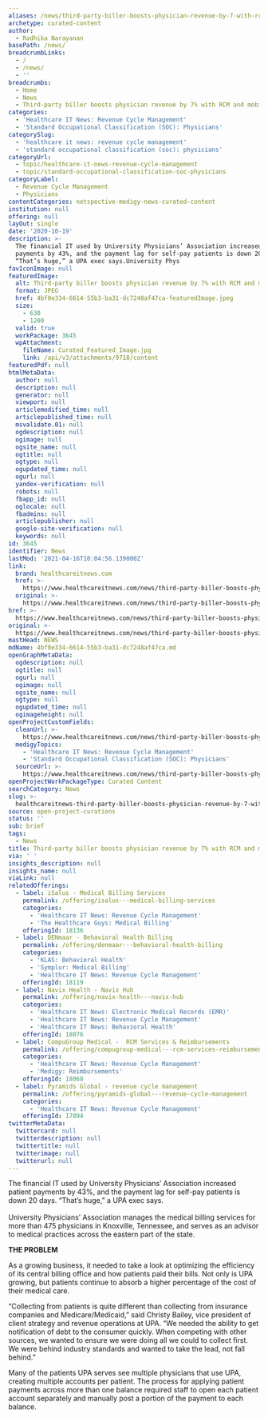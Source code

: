 ```yaml
---
aliases: /news/third-party-biller-boosts-physician-revenue-by-7-with-rcm-and-mobile-pay
archetype: curated-content
author:
  - Radhika Narayanan
basePath: /news/
breadcrumbLinks:
  - /
  - /news/
  - ''
breadcrumbs:
  - Home
  - News
  - Third-party biller boosts physician revenue by 7% with RCM and mobile pay
categories:
  - 'Healthcare IT News: Revenue Cycle Management'
  - 'Standard Occupational Classification (SOC): Physicians'
categorySlug:
  - 'healthcare it news: revenue cycle management'
  - 'standard occupational classification (soc): physicians'
categoryUrl:
  - topic/healthcare-it-news-revenue-cycle-management
  - topic/standard-occupational-classification-soc-physicians
categoryLabel:
  - Revenue Cycle Management
  - Physicians
contentCategories: netspective-medigy-news-curated-content
institution: null
offering: null
layOut: single
date: '2020-10-19'
description: >-
  The financial IT used by University Physicians’ Association increased patient
  payments by 43%, and the payment lag for self-pay patients is down 20 days.
  “That’s huge,” a UPA exec says.University Phys
favIconImage: null
featuredImage:
  alt: Third-party biller boosts physician revenue by 7% with RCM and mobile pay
  format: JPEG
  href: 4bf0e334-6614-55b3-ba31-dc7248af47ca-featuredImage.jpeg
  size:
    - 630
    - 1200
  valid: true
  workPackage: 3645
  wpAttachment:
    fileName: Curated_Featured_Image.jpg
    link: /api/v3/attachments/9718/content
featuredPdf: null
htmlMetaData:
  author: null
  description: null
  generator: null
  viewport: null
  articlemodified_time: null
  articlepublished_time: null
  msvalidate.01: null
  ogdescription: null
  ogimage: null
  ogsite_name: null
  ogtitle: null
  ogtype: null
  ogupdated_time: null
  ogurl: null
  yandex-verification: null
  robots: null
  fbapp_id: null
  oglocale: null
  fbadmins: null
  articlepublisher: null
  google-site-verification: null
  keywords: null
id: 3645
identifier: News
lastMod: '2021-04-16T10:04:56.139000Z'
link:
  brand: healthcareitnews.com
  href: >-
    https://www.healthcareitnews.com/news/third-party-biller-boosts-physician-revenue-7-rcm-and-mobile-pay
  original: >-
    https://www.healthcareitnews.com/news/third-party-biller-boosts-physician-revenue-7-rcm-and-mobile-pay
href: >-
  https://www.healthcareitnews.com/news/third-party-biller-boosts-physician-revenue-7-rcm-and-mobile-pay
original: >-
  https://www.healthcareitnews.com/news/third-party-biller-boosts-physician-revenue-7-rcm-and-mobile-pay
mastHead: NEWS
mdName: 4bf0e334-6614-55b3-ba31-dc7248af47ca.md
openGraphMetaData:
  ogdescription: null
  ogtitle: null
  ogurl: null
  ogimage: null
  ogsite_name: null
  ogtype: null
  ogupdated_time: null
  ogimageheight: null
openProjectCustomFields:
  cleanUrl: >-
    https://www.healthcareitnews.com/news/third-party-biller-boosts-physician-revenue-7-rcm-and-mobile-pay
  medigyTopics:
    - 'Healthcare IT News: Revenue Cycle Management'
    - 'Standard Occupational Classification (SOC): Physicians'
  sourceUrl: >-
    https://www.healthcareitnews.com/news/third-party-biller-boosts-physician-revenue-7-rcm-and-mobile-pay
openProjectWorkPackageType: Curated Content
searchCategory: News
slug: >-
  healthcareitnews-third-party-biller-boosts-physician-revenue-by-7-with-rcm-and-mobile-pay
source: open-project-curations
status: ''
sub: brief
tags:
  - News
title: Third-party biller boosts physician revenue by 7% with RCM and mobile pay
via: ' '
insights_description: null
insights_name: null
viaLink: null
relatedOfferings:
  - label: iSalus - Medical Billing Services
    permalink: /offering/isalus---medical-billing-services
    categories:
      - 'Healthcare IT News: Revenue Cycle Management'
      - 'The Healthcare Guys: Medical Billing'
    offeringId: 18136
  - label: DENmaar - Behavioral Health Billing
    permalink: /offering/denmaar---behavioral-health-billing
    categories:
      - 'KLAS: Behavioral Health'
      - 'Symplur: Medical Billing'
      - 'Healthcare IT News: Revenue Cycle Management'
    offeringId: 18119
  - label: Navix Health - Navix Hub
    permalink: /offering/navix-health---navix-hub
    categories:
      - 'Healthcare IT News: Electronic Medical Records (EMR)'
      - 'Healthcare IT News: Revenue Cycle Management'
      - 'Healthcare IT News: Behavioral Health'
    offeringId: 18076
  - label: CompuGroup Medical -  RCM Services & Reimbursements
    permalink: /offering/compugroup-medical---rcm-services-reimbursements
    categories:
      - 'Healthcare IT News: Revenue Cycle Management'
      - 'Medigy: Reimbursements'
    offeringId: 18068
  - label: Pyramids Global - revenue cycle management
    permalink: /offering/pyramids-global---revenue-cycle-management
    categories:
      - 'Healthcare IT News: Revenue Cycle Management'
    offeringId: 17894
twitterMetaData:
  twittercard: null
  twitterdescription: null
  twittertitle: null
  twitterimage: null
  twitterurl: null
---
```

<p>The financial IT used by University Physicians’ Association increased patient payments by 43%, and the payment lag for self-pay patients is down 20 days. “That’s huge,” a UPA exec says.<br><br>University Physicians’ Association manages the medical billing services for more than 475 physicians in Knoxville, Tennessee, and serves as an advisor to medical practices across the eastern part of the state.</p><p><strong>THE PROBLEM</strong></p><p>As a growing business, it needed to take a look at optimizing the efficiency of its central billing office and how patients paid their bills. Not only is UPA growing, but patients continue to absorb a higher percentage of the cost of their medical care.</p><p>“Collecting from patients is quite different than collecting from insurance companies and Medicare/Medicaid,” said Christy Bailey, vice president of client strategy and revenue operations at UPA. “We needed the ability to get notification of debt to the consumer quickly. When competing with other sources, we wanted to ensure we were doing all we could to collect first. We were behind industry standards and wanted to take the lead, not fall behind.”</p><p>Many of the patients UPA serves see multiple physicians that use UPA, creating multiple accounts per patient. The process for applying patient payments across more than one balance required staff to open each patient account separately and manually post a portion of the payment to each balance.</p>